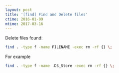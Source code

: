 ```yaml
---
layout: post
title: '[find] Find and Delete files'
ctime: 2016-01-09
mtime: 2017-03-16
---
```


Delete files found:

```bash
find . -type f -name FILENAME -exec rm -rf {} \;
```

For example

```bash
find . -type f -name .DS_Store -exec rm -rf {} \;
```